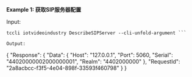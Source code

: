 **Example 1: 获取SIP服务器配置**



Input: 

```
tccli iotvideoindustry DescribeSIPServer --cli-unfold-argument ```

Output: 
```
{
    "Response": {
        "Data": {
            "Host": "127.0.0.1",
            "Port": 5060,
            "Serial": "44020000002000000001",
            "Realm": "4402000000"
        },
        "RequestId": "2a8acbcc-f3f5-4e04-898f-33593f460798"
    }
}
```

